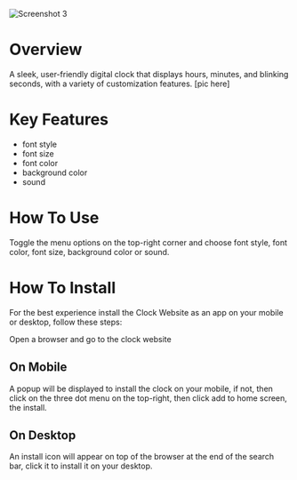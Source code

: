 ![Screenshot 3](https://github.com/user-attachments/assets/821b02fe-9c61-4bf8-be68-c03290e5a734)

# Overview

A sleek, user-friendly digital clock that displays hours, minutes, and blinking seconds, with a variety of customization features.
[pic here]

# Key Features

+ font style
+ font size
+ font color
+ background color
+ sound

# How To Use

Toggle the menu options on the top-right corner and choose font style, font color, font size, background color or sound.

# How To Install

For the best experience install the Clock Website as an app on your mobile or desktop, follow these steps:

Open a browser and go to the clock website

## On Mobile
A popup will be displayed to install the clock on your mobile,
if not, then click on the three dot menu on the top-right, then click add to home screen, the install.

## On Desktop
An install icon will appear on top of the browser at the end of the search bar, click it to install it on your desktop.

